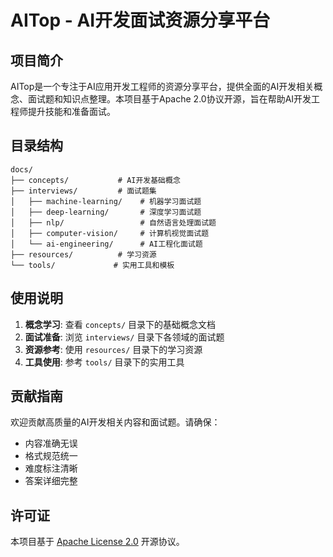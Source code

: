 # AITop - AI开发面试资源分享平台

## 项目简介

AITop是一个专注于AI应用开发工程师的资源分享平台，提供全面的AI开发相关概念、面试题和知识点整理。本项目基于Apache 2.0协议开源，旨在帮助AI开发工程师提升技能和准备面试。

## 目录结构

```
docs/
├── concepts/           # AI开发基础概念
├── interviews/         # 面试题集
│   ├── machine-learning/    # 机器学习面试题
│   ├── deep-learning/       # 深度学习面试题
│   ├── nlp/                 # 自然语言处理面试题
│   ├── computer-vision/     # 计算机视觉面试题
│   └── ai-engineering/      # AI工程化面试题
├── resources/          # 学习资源
└── tools/             # 实用工具和模板
```

## 使用说明

1. **概念学习**: 查看 `concepts/` 目录下的基础概念文档
2. **面试准备**: 浏览 `interviews/` 目录下各领域的面试题
3. **资源参考**: 使用 `resources/` 目录下的学习资源
4. **工具使用**: 参考 `tools/` 目录下的实用工具

## 贡献指南

欢迎贡献高质量的AI开发相关内容和面试题。请确保：
- 内容准确无误
- 格式规范统一
- 难度标注清晰
- 答案详细完整

## 许可证

本项目基于 [Apache License 2.0](https://www.apache.org/licenses/LICENSE-2.0) 开源协议。
